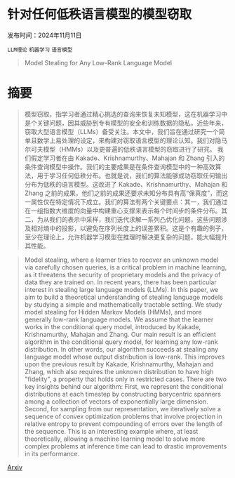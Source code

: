# 针对任何低秩语言模型的模型窃取

发布时间：2024年11月11日

`LLM理论` `机器学习` `语言模型`

> Model Stealing for Any Low-Rank Language Model

# 摘要

> 模型窃取，指学习者通过精心挑选的查询来恢复未知模型，这在机器学习中是个关键问题，因其威胁到专有模型的安全和训练数据的隐私。近些年来，窃取大型语言模型（LLMs）备受关注。本文中，我们旨在通过研究一个简单且数学上易处理的设定，来构建对窃取语言模型的理论认知。我们对隐马尔可夫模型（HMMs）以及更普遍的低秩语言模型的窃取进行了研究。
  我们假定学习者在由 Kakade、Krishnamurthy、Mahajan 和 Zhang 引入的条件查询模型中操作。我们的主要成果是在条件查询模型中的一种高效算法，用于学习任何低秩分布。也就是说，我们的算法能够成功窃取任何输出分布为低秩的语言模型。这改进了 Kakade、Krishnamurthy、Mahajan 和 Zhang 之前的成果，他们之前的成果还要求未知分布具有高“保真度”，而这一属性仅在特定情况下成立。我们的算法有两个关键要点：其一，我们通过在一组指数大维度的向量中构建重心支撑来表示每个时间步的条件分布。其二，为从我们的表示中采样，我们迭代求解一系列凸优化问题，这些问题涉及相对熵中的投影，以避免在序列长度上的误差累积。这是个有趣的例子，至少在理论上，允许机器学习模型在推理时解决更复杂的问题，能大幅提升其性能。

> Model stealing, where a learner tries to recover an unknown model via carefully chosen queries, is a critical problem in machine learning, as it threatens the security of proprietary models and the privacy of data they are trained on. In recent years, there has been particular interest in stealing large language models (LLMs). In this paper, we aim to build a theoretical understanding of stealing language models by studying a simple and mathematically tractable setting. We study model stealing for Hidden Markov Models (HMMs), and more generally low-rank language models.
  We assume that the learner works in the conditional query model, introduced by Kakade, Krishnamurthy, Mahajan and Zhang. Our main result is an efficient algorithm in the conditional query model, for learning any low-rank distribution. In other words, our algorithm succeeds at stealing any language model whose output distribution is low-rank. This improves upon the previous result by Kakade, Krishnamurthy, Mahajan and Zhang, which also requires the unknown distribution to have high "fidelity", a property that holds only in restricted cases. There are two key insights behind our algorithm: First, we represent the conditional distributions at each timestep by constructing barycentric spanners among a collection of vectors of exponentially large dimension. Second, for sampling from our representation, we iteratively solve a sequence of convex optimization problems that involve projection in relative entropy to prevent compounding of errors over the length of the sequence. This is an interesting example where, at least theoretically, allowing a machine learning model to solve more complex problems at inference time can lead to drastic improvements in its performance.

[Arxiv](https://arxiv.org/abs/2411.07536)